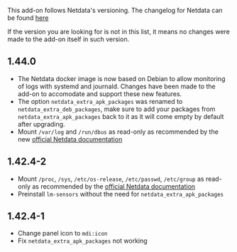 <!-- https://developers.home-assistant.io/docs/add-ons/presentation#keeping-a-changelog -->

This add-on follows Netdata's versioning. The changelog for Netdata can be found
[here](https://github.com/netdata/netdata/blob/master/CHANGELOG.md)

If the version you are looking for is not in this list, it means no changes were
made to the add-on itself in such version.

## 1.44.0

- The Netdata docker image is now based on Debian to allow monitoring of logs
  with systemd and journald. Changes have been made to the add-on to accomodate
  and support these new features.
- The option `netdata_extra_apk_packages` was renamed to
  `netdata_extra_deb_packages`, make sure to add your packages from
  `netdata_extra_apk_packages` back to it as it will come empty by default after
  upgrading.
- Mount `/var/log` and `/run/dbus` as read-only as recommended by the new
  [official Netdata documentation](https://learn.netdata.cloud/docs/installing/docker#recommended-way)

## 1.42.4-2

- Mount `/proc`, `/sys`, `/etc/os-release`, `/etc/passwd`, `/etc/group` as
  read-only as recommended by the
  [official Netdata documentation](https://learn.netdata.cloud/docs/installing/docker#recommended-way)
- Preinstall `lm-sensors` without the need for `netdata_extra_apk_packages`

## 1.42.4-1

- Change panel icon to `mdi:icon`
- Fix `netdata_extra_apk_packages` not working
